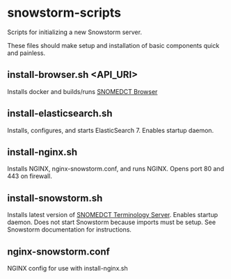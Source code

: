 # snowstorm-scripts
Scripts for initializing a new Snowstorm server.

These files should make setup and installation of basic components quick and painless.

## install-browser.sh <API_URI>
Installs docker and builds/runs [SNOMEDCT Browser](https://github.com/IHTSDO/sct-browser-frontend)

## install-elasticsearch.sh
Installs, configures, and starts ElasticSearch 7. Enables startup daemon.

## install-nginx.sh
Installs NGINX, nginx-snowstorm.conf, and runs NGINX. Opens port 80 and 443 on firewall.

## install-snowstorm.sh
Installs latest version of [SNOMEDCT Terminology Server](https://github.com/IHTSDO/snowstorm). Enables startup daemon. Does not start Snowstorm because imports must be setup. See Snowstorm documentation for instructions.

## nginx-snowstorm.conf
NGINX config for use with install-nginx.sh
